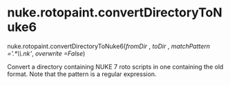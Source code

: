 # nuke.rotopaint.convertDirectoryToNuke6
nuke.rotopaint.convertDirectoryToNuke6(_fromDir_ , _toDir_ , _matchPattern ='.*\\\\.nk'_, _overwrite =False_)

Convert a directory containing NUKE 7 roto scripts in one containing the old format. Note that the pattern is a regular expression.